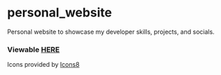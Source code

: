 # personal_website
Personal website to showcase my developer skills, projects, and socials.
### Viewable [HERE](https://anniewannie.github.io/personal_website/)

Icons provided by [Icons8](https://icons8.com)